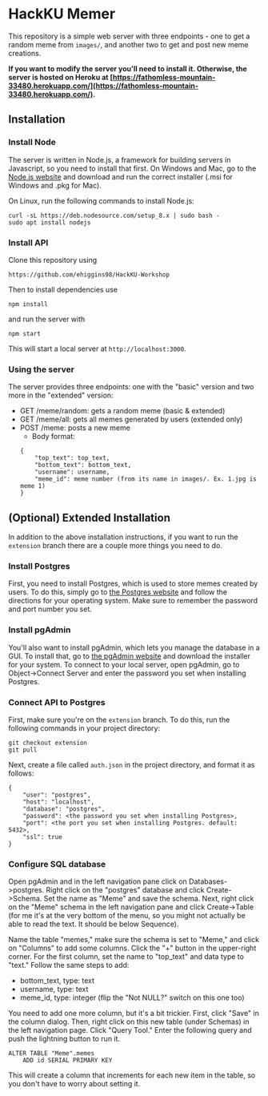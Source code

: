 # HackKU Memer
This repository is a simple web server with three endpoints - one to get a random meme from `images/`, and another two to get and post new meme creations.

**If you want to modify the server you'll need to install it. Otherwise, the server is hosted on Heroku at [https://fathomless-mountain-33480.herokuapp.com/](https://fathomless-mountain-33480.herokuapp.com/).**

## Installation

### Install Node
The server is written in Node.js, a framework for building servers in Javascript, so you need to install that first. On Windows and Mac, go to the [Node.js website](https://nodejs.org/en/download/) and download and run the correct installer (.msi for Windows and .pkg for Mac).

On Linux, run the following commands to install Node.js:
```
curl -sL https://deb.nodesource.com/setup_8.x | sudo bash -
sudo apt install nodejs
```

### Install API
Clone this repository using
```
https://github.com/ehiggins98/HackKU-Workshop
```
Then to install dependencies use
```
npm install
```
and run the server with
```
npm start
```
This will start a local server at `http://localhost:3000`.

### Using the server
The server provides three endpoints: one with the "basic" version and two more in the "extended" version:

* GET /meme/random: gets a random meme (basic & extended)
* GET /meme/all: gets all memes generated by users (extended only)
* POST /meme: posts a new meme
    * Body format: 
    ```
    {
        "top_text": top_text,
        "bottom_text": bottom_text,
        "username": username,
        "meme_id": meme number (from its name in images/. Ex. 1.jpg is meme 1)
    }
    ```

## (Optional) Extended Installation
In addition to the above installation instructions, if you want to run the `extension` branch there are a couple more things you need to do. 

### Install Postgres
First, you need to install Postgres, which is used to store memes created by users. To do this, simply go to [the Postgres website](https://www.postgresql.org/download/) and follow the directions for your operating system. Make sure to remember the password and port number you set.

### Install pgAdmin
You'll also want to install pgAdmin, which lets you manage the database in a GUI. To install that, go to [the pgAdmin website](https://www.pgadmin.org/download/) and download the installer for your system. To connect to your local server, open pgAdmin, go to Object->Connect Server and enter the password you set when installing Postgres.

### Connect API to Postgres
First, make sure you're on the `extension` branch. To do this, run the following commands in your project directory:
```
git checkout extension
git pull
```

Next, create a file called `auth.json` in the project directory, and format it as follows:
```
{
    "user": "postgres",
    "host": "localhost",
    "database": "postgres",
    "password": <the password you set when installing Postgres>,
    "port": <the port you set when installing Postgres. default: 5432>,
    "ssl": true
}
```

### Configure SQL database
Open pgAdmin and in the left navigation pane click on Databases->postgres. Right click on the "postgres" database and click Create->Schema. Set the name as "Meme" and save the schema. Next, right click on the "Meme" schema in the left navigation pane and click Create->Table (for me it's at the very bottom of the menu, so you might not actually be able to read the text. It should be below Sequence).

Name the table "memes," make sure the schema is set to "Meme," and click on "Columns" to add some columns. Click the "+" button in the upper-right corner. For the first column, set the name to "top_text" and data type to "text." Follow the same steps to add:
* bottom_text, type: text
* username, type: text
* meme_id, type: integer (flip the "Not NULL?" switch on this one too)

You need to add one more column, but it's a bit trickier. First, click "Save" in the column dialog. Then, right click on this new table (under Schemas) in the left navigation page. Click "Query Tool." Enter the following query and push the lightning button to run it.

```
ALTER TABLE "Meme".memes
    ADD id SERIAL PRIMARY KEY
```

This will create a column that increments for each new item in the table, so you don't have to worry about setting it.